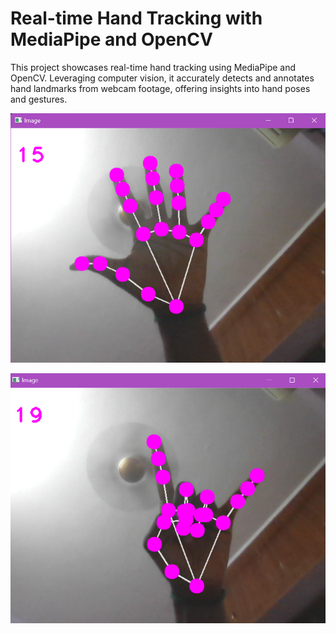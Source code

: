 # Real-time Hand Tracking with MediaPipe and OpenCV

This project showcases real-time hand tracking using MediaPipe and OpenCV. Leveraging computer vision, it accurately detects and annotates hand landmarks from webcam footage, offering insights into hand poses and gestures.

![alt text](image.png)

![alt text](image-1.png)